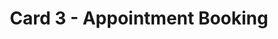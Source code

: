 ﻿---
title: Card 3 - Appointment Booking
description: |
    ### As a patient, I want to book appointments with available doctors so that I can get treatment.

    **Bold text example**    
    - Patients can search doctors by specialization.
    - Show available slots based on doctor schedule.
    - Confirmed appointment notification sent to patient.

    **Tasks**
    - [ ] Build appointment booking UI.
    - [ ] Integrate with doctor schedules.
    - [ ] Email/SMS notifications.

enhanceDescription: true
issue: 35
status: Ready for deploy to staging
size: S
estimate: 20
devHours: 12
qaHours: 4
plannedStart: '2025-09-01'
plannedEnd: '2025-09-10'
actualStart: '2025-09-01'
actualEnd: '2025-09-01'
assignees:
  - sctgithub
labels:
  - enhancement
priority: Critical
sprint: Sprint 1
relationships:
  - '#35'
commentHistory: []
comments:
  - "Image Description : [IMAGE:../Images/Appointment Booking.png]"
---